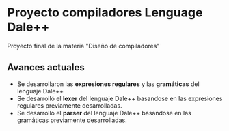 # Proyecto compiladores **Lenguage Dale++**
Proyecto final de la materia "Diseño de compiladores"

## Avances actuales 
- Se desarrollaron las **expresiones regulares** y las **gramáticas** del lenguaje Dale++
- Se desarrolló el **lexer** del lenguaje Dale++ basandose en las expresiones regulares previamente desarrolladas.
- Se desarrolló el **parser** del lenguaje Dale++ basandose en las gramáticas previamente desarrolladas.